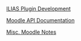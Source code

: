 [ILIAS Plugin Development](./ILIAS-Plugin-Development)

[Moodle API Documentation](Technical-Research/Moodle-API)

[Misc. Moodle Notes](Technical-Research/Moodle-Misc.)
